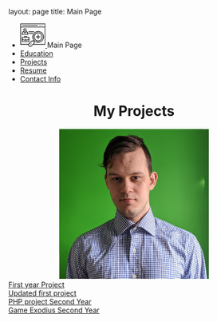 layout: page
title: Main Page

<head>
		<title>  Danyyil Bun Portfolio</title>
    <link rel="stylesheet" type="text/css" href="OldVersion/bootstrap-4.0.0/css/bootstrap.min.css"/>	
</head>
<body>
	<ul class = "nav nav-tabs justify-content-end" role="tablist">
	<li class="nav-item"><a class="navbar-brand" href="index.md">
	<img src="images/portfolio.png" height="50px" width="50px" class = "omg" style="display: inline-block;">
		<span style="display: inline-block;">Main Page</span>
		</a></li>
		 <li class="nav-item">	  
		<a class=" nav-link " href = "education.md">Education</a>
		</li>  
		  <li class="nav-item active">  
		<a class=" nav-link" href = "projects.md">Projects</a>
		</li>
		  <li class="nav-item">
		<a class="active nav-link" href = "resume.md">Resume</a>
		</li>
    	<li class="nav-item">
		<a class="  nav-link" href = "contactInfo.md">Contact Info</a>
		</li>
		</ul>
		</nav>
		<main>

<center><h1>My Projects</h1>
<img src="IMG_20200517_184122.jpg" height="300" width="300"></center>
<a class="btn btn-primary" href="OldVersion/Practice">First year Project</a><br> 
<a class="btn btn-primary" href="UpdateVersion/Practice"> Updated first project</a>
<br><a class="btn btn-primary" href="shopingcart.md">PHP project Second Year</a>
<br><a class="btn btn-primary" href="game.md">Game Exodius Second Year</a>
</main>
</body>